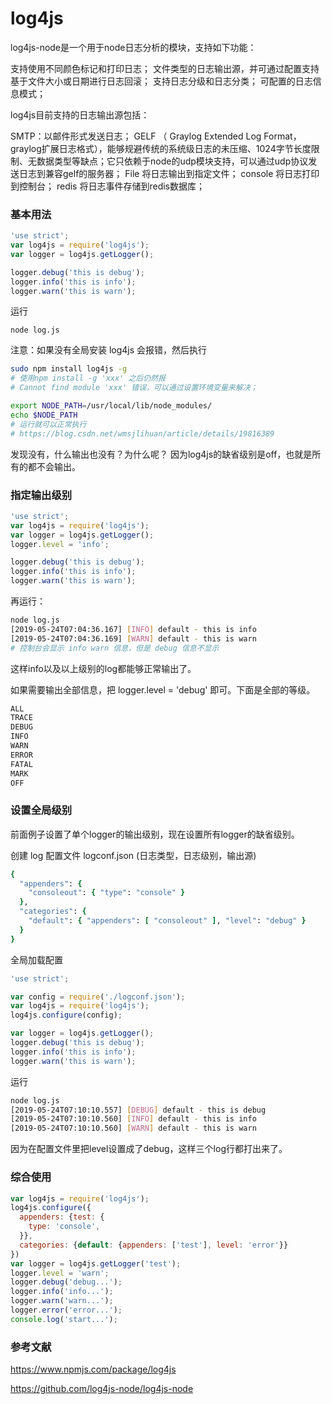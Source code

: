 # log4js

log4js-node是一个用于node日志分析的模块，支持如下功能：

支持使用不同颜色标记和打印日志；
文件类型的日志输出源，并可通过配置支持基于文件大小或日期进行日志回滚；
支持日志分级和日志分类；
可配置的日志信息模式；

log4js目前支持的日志输出源包括：

SMTP：以邮件形式发送日志；
GELF （ Graylog Extended Log Format，graylog扩展日志格式），能够规避传统的系统级日志的未压缩、1024字节长度限制、无数据类型等缺点；它只依赖于node的udp模块支持，可以通过udp协议发送日志到兼容gelf的服务器；
File 将日志输出到指定文件；
console 将日志打印到控制台；
redis 将日志事件存储到redis数据库；

### 基本用法

```js
'use strict';
var log4js = require('log4js');
var logger = log4js.getLogger();

logger.debug('this is debug');
logger.info('this is info');
logger.warn('this is warn'); 
```

运行

```node
node log.js
```

注意：如果没有全局安装 log4js 会报错，然后执行

~~~bash
sudo npm install log4js -g
# 使用npm install -g 'xxx' 之后仍然报 
# Cannot find module 'xxx' 错误，可以通过设置环境变量来解决； 

export NODE_PATH=/usr/local/lib/node_modules/  
echo $NODE_PATH  
# 运行就可以正常执行
# https://blog.csdn.net/wmsjlihuan/article/details/19816389
~~~

发现没有，什么输出也没有？为什么呢？
因为log4js的缺省级别是off，也就是所有的都不会输出。

### 指定输出级别

```js
'use strict';
var log4js = require('log4js');
var logger = log4js.getLogger();
logger.level = 'info';

logger.debug('this is debug');
logger.info('this is info');
logger.warn('this is warn');
```

再运行：

```bash
node log.js
[2019-05-24T07:04:36.167] [INFO] default - this is info
[2019-05-24T07:04:36.169] [WARN] default - this is warn
# 控制台会显示 info warn 信息，但是 debug 信息不显示
```

这样info以及以上级别的log都能够正常输出了。

如果需要输出全部信息，把 logger.level = 'debug' 即可。下面是全部的等级。

~~~txt
ALL
TRACE
DEBUG
INFO
WARN
ERROR
FATAL
MARK
OFF
~~~

### 设置全局级别

前面例子设置了单个logger的输出级别，现在设置所有logger的缺省级别。

创建 log 配置文件 logconf.json (日志类型，日志级别，输出源)

```ruby
{
  "appenders": {
    "consoleout": { "type": "console" }
  },
  "categories": {
    "default": { "appenders": [ "consoleout" ], "level": "debug" }
  }
}
```

全局加载配置

```jsx
'use strict';

var config = require('./logconf.json');
var log4js = require('log4js');
log4js.configure(config);

var logger = log4js.getLogger();
logger.debug('this is debug');
logger.info('this is info');
logger.warn('this is warn');
```

运行

```bash
node log.js
[2019-05-24T07:10:10.557] [DEBUG] default - this is debug
[2019-05-24T07:10:10.560] [INFO] default - this is info
[2019-05-24T07:10:10.560] [WARN] default - this is warn
```

因为在配置文件里把level设置成了debug，这样三个log行都打出来了。

### 综合使用

~~~js
var log4js = require('log4js');
log4js.configure({
  appenders: {test: {
    type: 'console',
  }},
  categories: {default: {appenders: ['test'], level: 'error'}}
})
var logger = log4js.getLogger('test');
logger.level = 'warn';
logger.debug('debug...');
logger.info('info...');
logger.warn('warn...');
logger.error('error...');
console.log('start...');
~~~

### 参考文献

https://www.npmjs.com/package/log4js

https://github.com/log4js-node/log4js-node
